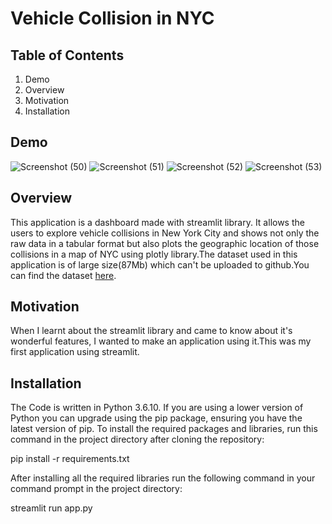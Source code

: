 # Vehicle Collision in NYC
## Table of Contents
1. Demo
2. Overview
3. Motivation
4. Installation
## Demo
![Screenshot (50)](https://user-images.githubusercontent.com/48888895/89260186-672a3f00-d649-11ea-9fe1-b998c805e6a1.png)
![Screenshot (51)](https://user-images.githubusercontent.com/48888895/89260248-8923c180-d649-11ea-9d3c-8a87f14c741b.png)
![Screenshot (52)](https://user-images.githubusercontent.com/48888895/89260309-a48ecc80-d649-11ea-866b-303134ce20df.png)
![Screenshot (53)](https://user-images.githubusercontent.com/48888895/89260361-be301400-d649-11ea-8999-680700826013.png)
## Overview
This application is a dashboard made with streamlit library. It allows the users to explore vehicle collisions in New York City and shows not only the raw data in a tabular format but also plots the geographic location of those collisions in a map of NYC using plotly library.The dataset used in this application is of large size(87Mb) which can't be uploaded to github.You can find the dataset [here](https://www.kaggle.com/nypd/vehicle-collisions).
## Motivation
When I learnt about the streamlit library and came to know about it's wonderful features, I wanted to make an application using it.This was my first application using streamlit.
## Installation
The Code is written in Python 3.6.10. If you are using a lower version of Python you can upgrade using the pip package, ensuring you have the latest version of pip. To install the required packages and libraries, run this command in the project directory after cloning the repository:

pip install -r requirements.txt

After installing all the required libraries run the following command in your command prompt in the project directory:

streamlit run app.py
